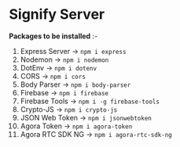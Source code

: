 # **Signify Server**

**Packages to be installed** :-

1. Express Server  ->  `npm i express`
2. Nodemon  ->  `npm i nodemon`
3. DotEnv  ->  `npm i dotenv`
4. CORS  ->  `npm i cors`
5. Body Parser  ->  `npm i body-parser`
6. Firebase  ->  `npm i firebase`
7. Firebase Tools  ->  `npm i -g firebase-tools`
8. Crypto-JS  ->  `npm i crypto-js`
9. JSON Web Token  ->  `npm i jsonwebtoken`
10. Agora Token -> `npm i agora-token`
11. Agora RTC SDK NG  ->  `npm i agora-rtc-sdk-ng`

